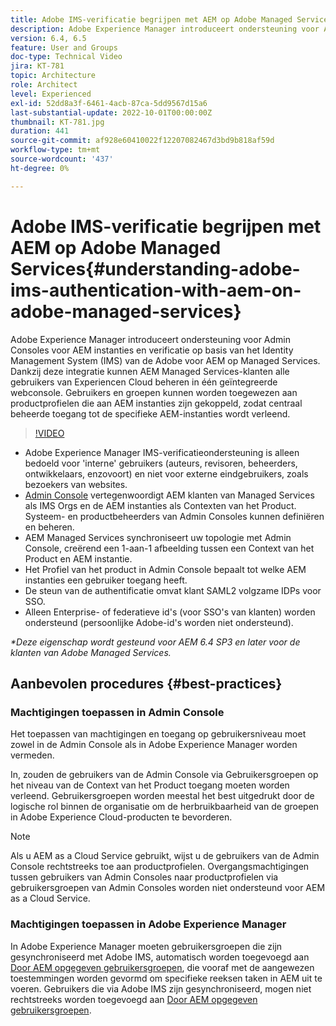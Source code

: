 ```yaml
---
title: Adobe IMS-verificatie begrijpen met AEM op Adobe Managed Services
description: Adobe Experience Manager introduceert ondersteuning voor Admin Consoles voor AEM en verificatie op basis van Adobe IMS (Identity Management System) voor AEM op Managed Services.   Dankzij deze integratie kunnen AEM Managed Services-klanten alle gebruikers van Experiencen Cloud beheren in één geïntegreerde webconsole. Gebruikers en groepen kunnen worden toegewezen aan productprofielen die aan AEM instanties zijn gekoppeld, zodat centraal beheerde toegang tot de specifieke AEM-instanties wordt verleend.
version: 6.4, 6.5
feature: User and Groups
doc-type: Technical Video
jira: KT-781
topic: Architecture
role: Architect
level: Experienced
exl-id: 52dd8a3f-6461-4acb-87ca-5dd9567d15a6
last-substantial-update: 2022-10-01T00:00:00Z
thumbnail: KT-781.jpg
duration: 441
source-git-commit: af928e60410022f12207082467d3bd9b818af59d
workflow-type: tm+mt
source-wordcount: '437'
ht-degree: 0%

---
```


# Adobe IMS-verificatie begrijpen met AEM op Adobe Managed Services{#understanding-adobe-ims-authentication-with-aem-on-adobe-managed-services}

Adobe Experience Manager introduceert ondersteuning voor Admin Consoles voor AEM instanties en verificatie op basis van het Identity Management System (IMS) van de Adobe voor AEM op Managed Services.   Dankzij deze integratie kunnen AEM Managed Services-klanten alle gebruikers van Experiencen Cloud beheren in één geïntegreerde webconsole. Gebruikers en groepen kunnen worden toegewezen aan productprofielen die aan AEM instanties zijn gekoppeld, zodat centraal beheerde toegang tot de specifieke AEM-instanties wordt verleend.

>[!VIDEO](https://video.tv.adobe.com/v/26170?quality=12&learn=on)

* Adobe Experience Manager IMS-verificatieondersteuning is alleen bedoeld voor &#39;interne&#39; gebruikers (auteurs, revisoren, beheerders, ontwikkelaars, enzovoort) en niet voor externe eindgebruikers, zoals bezoekers van websites.
* [Admin Console](https://adminconsole.adobe.com/) vertegenwoordigt AEM klanten van Managed Services als IMS Orgs en de AEM instanties als Contexten van het Product. Systeem- en productbeheerders van Admin Consoles kunnen definiëren en beheren.
* AEM Managed Services synchroniseert uw topologie met Admin Console, creërend een 1-aan-1 afbeelding tussen een Context van het Product en AEM instantie.
* Het Profiel van het product in Admin Console bepaalt tot welke AEM instanties een gebruiker toegang heeft.
* De steun van de authentificatie omvat klant SAML2 volgzame IDPs voor SSO.
* Alleen Enterprise- of federatieve id&#39;s (voor SSO&#39;s van klanten) worden ondersteund (persoonlijke Adobe-id&#39;s worden niet ondersteund).

*&#42;Deze eigenschap wordt gesteund voor AEM 6.4 SP3 en later voor de klanten van Adobe Managed Services.*

## Aanbevolen procedures {#best-practices}

### Machtigingen toepassen in Admin Console

Het toepassen van machtigingen en toegang op gebruikersniveau moet zowel in de Admin Console als in Adobe Experience Manager worden vermeden.

In, zouden de gebruikers van de Admin Console via Gebruikersgroepen op het niveau van de Context van het Product toegang moeten worden verleend. Gebruikersgroepen worden meestal het best uitgedrukt door de logische rol binnen de organisatie om de herbruikbaarheid van de groepen in Adobe Experience Cloud-producten te bevorderen.

>[!NOTE]
>
> Als u AEM as a Cloud Service gebruikt, wijst u de gebruikers van de Admin Console rechtstreeks toe aan productprofielen. Overgangsmachtigingen tussen gebruikers van Admin Consoles naar productprofielen via gebruikersgroepen van Admin Consoles worden niet ondersteund voor AEM as a Cloud Service.

### Machtigingen toepassen in Adobe Experience Manager

In Adobe Experience Manager moeten gebruikersgroepen die zijn gesynchroniseerd met Adobe IMS, automatisch worden toegevoegd aan [Door AEM opgegeven gebruikersgroepen](https://experienceleague.adobe.com/docs/experience-manager-65/administering/security/security.html), die vooraf met de aangewezen toestemmingen worden gevormd om specifieke reeksen taken in AEM uit te voeren. Gebruikers die via Adobe IMS zijn gesynchroniseerd, mogen niet rechtstreeks worden toegevoegd aan [Door AEM opgegeven gebruikersgroepen](https://experienceleague.adobe.com/docs/experience-manager-65/administering/security/security.html).
